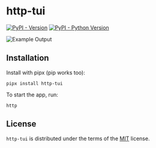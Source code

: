 # http-tui

[![PyPI - Version](https://img.shields.io/pypi/v/http-tui.svg)](https://pypi.org/project/http-tui)
[![PyPI - Python Version](https://img.shields.io/pypi/pyversions/http-tui.svg)](https://pypi.org/project/http-tui)

![Example Output](https://github.com/treyhunner/http-tui/raw/main/example.svg)


## Installation

Install with pipx (pip works too):

```console
pipx install http-tui
```

To start the app, run:

```console
http
```


## License

`http-tui` is distributed under the terms of the [MIT](https://spdx.org/licenses/MIT.html) license.

